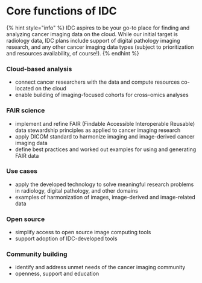 # Core functions of IDC

{% hint style="info" %}
IDC aspires to be your go-to place for finding and analyzing cancer imaging data on the cloud. While our initial target is radiology data, IDC plans include support of digital pathology imaging research, and any other cancer imaging data types \(subject to prioritization and resources availability, of course!\).
{% endhint %}

### Cloud-based analysis

* connect cancer researchers with the data and compute resources co-located on the cloud
* enable building of imaging-focused cohorts for cross-omics analyses

### FAIR science

* implement and refine FAIR \(Findable Accessible Interoperable Reusable\) data stewardship principles as applied to cancer imaging research
* apply DICOM standard to harmonize imaging and image-derived cancer imaging data
* define best practices and worked out examples for using and generating FAIR data

### Use cases

* apply the developed technology to solve meaningful research problems in radiology, digital pathology, and other domains
* examples of harmonization of images, image-derived and image-related data

### Open source

* simplify access to open source image computing tools
* support adoption of IDC-developed tools

### Community building

* identify and address unmet needs of the cancer imaging community
* openness, support and education 

